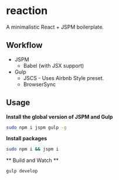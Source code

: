 # reaction

A minimalistic React + JSPM boilerplate.

## Workflow

* JSPM
  * Babel (with JSX support) 
* Gulp
  * JSCS - Uses Airbnb Style preset.
  * BrowserSync


## Usage

**Install the global version of JSPM and Gulp**

```bash
sudo npm i jspm gulp -g
```

**Install packages**

```bash
sudo npm i && jspm i
```

** Build and Watch **

```bash
gulp develop
```
